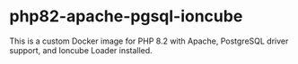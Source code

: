 # php82-apache-pgsql-ioncube
This is a custom Docker image for PHP 8.2 with Apache, PostgreSQL driver support, and Ioncube Loader installed.
